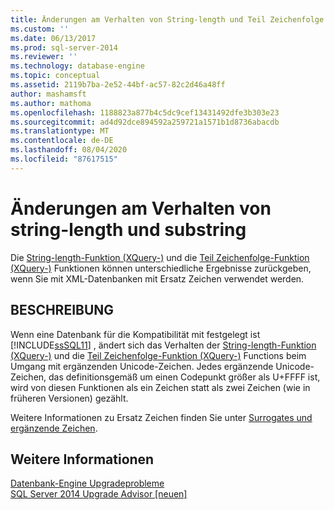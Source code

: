 ```yaml
---
title: Änderungen am Verhalten von String-length und Teil Zeichenfolge | Microsoft-Dokumentation
ms.custom: ''
ms.date: 06/13/2017
ms.prod: sql-server-2014
ms.reviewer: ''
ms.technology: database-engine
ms.topic: conceptual
ms.assetid: 2119b7ba-2e52-44bf-ac57-82c2d46a48ff
author: mashamsft
ms.author: mathoma
ms.openlocfilehash: 1188823a877b4c5dc9cef13431492dfe3b303e23
ms.sourcegitcommit: ad4d92dce894592a259721a1571b1d8736abacdb
ms.translationtype: MT
ms.contentlocale: de-DE
ms.lasthandoff: 08/04/2020
ms.locfileid: "87617515"
---
```

# <a name="changes-to-behavior-of-string-length-and-substring"></a>Änderungen am Verhalten von string-length und substring
  Die [String-length-Funktion &#40;XQuery-&#41;](/sql/xquery/functions-on-string-values-string-length) und die [Teil Zeichenfolge-Funktion &#40;XQuery-&#41;](/sql/xquery/functions-on-string-values-substring) Funktionen können unterschiedliche Ergebnisse zurückgeben, wenn Sie mit XML-Datenbanken mit Ersatz Zeichen verwendet werden.  
  
## <a name="description"></a>BESCHREIBUNG  
 Wenn eine Datenbank für die Kompatibilität mit festgelegt ist [!INCLUDE[ssSQL11](../../includes/sssql11-md.md)] , ändert sich das Verhalten der [String-length-Funktion &#40;XQuery-&#41;](/sql/xquery/functions-on-string-values-string-length) und die [Teil Zeichenfolge-Funktion &#40;XQuery-&#41;](/sql/xquery/functions-on-string-values-substring) Functions beim Umgang mit ergänzenden Unicode-Zeichen. Jedes ergänzende Unicode-Zeichen, das definitionsgemäß um einen Codepunkt größer als U+FFFF ist, wird von diesen Funktionen als ein Zeichen statt als zwei Zeichen (wie in früheren Versionen) gezählt.  
  
 Weitere Informationen zu Ersatz Zeichen finden Sie unter [Surrogates und ergänzende Zeichen](https://go.microsoft.com/fwlink/?LinkId=178317).  
  
## <a name="see-also"></a>Weitere Informationen  
 [Datenbank-Engine Upgradeprobleme](../../../2014/sql-server/install/database-engine-upgrade-issues.md)   
 [SQL Server 2014 Upgrade Advisor &#91;neuen&#93;](https://docs.microsoft.com/sql/sql-server/install/sql-server-2014-upgrade-advisor)  
  
  
